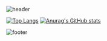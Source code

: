 ![header](https://capsule-render.vercel.app/api?type=waving&color=gradient&height=210&section=header&text=Welcome!&desc=Thanks%20for%20coming&fontSize=80&fontAlignY=40&descAlign=65)

[![Top Langs](https://github-readme-stats.vercel.app/api/top-langs/?username=JAEIL1999)](https://github.com/anuraghazra/github-readme-stats)
[![Anurag's GitHub stats](https://github-readme-stats.vercel.app/api?username=JAEIL1999)](https://github.com/anuraghazra/github-readme-stats)



![footer](https://capsule-render.vercel.app/api?type=waving&color=gradient&section=footer)
<!--
**JAEIL1999/JAEIL1999** is a ✨ _special_ ✨ repository because its `README.md` (this file) appears on your GitHub profile.

Here are some ideas to get you started:

- 🔭 I’m currently working on ...
- 🌱 I’m currently learning ...
- 👯 I’m looking to collaborate on ...
- 🤔 I’m looking for help with ...
- 💬 Ask me about ...
- 📫 How to reach me: ...
- 😄 Pronouns: ...
- ⚡ Fun fact: ...
-->
